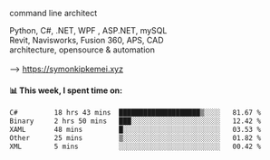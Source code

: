 command line architect

Python, C#, .NET, WPF , ASP.NET, mySQL <br>
Revit, Navisworks, Fusion 360, APS, CAD <br>
architecture, opensource & automation<br>
<br>
--> https://symonkipkemei.xyz

#### 📊 This week, I spent time on:
<!--START_SECTION:waka-->

```txt
C#         18 hrs 43 mins  ████████████████████▒░░░░   81.67 %
Binary     2 hrs 50 mins   ███░░░░░░░░░░░░░░░░░░░░░░   12.42 %
XAML       48 mins         █░░░░░░░░░░░░░░░░░░░░░░░░   03.53 %
Other      25 mins         ▒░░░░░░░░░░░░░░░░░░░░░░░░   01.82 %
XML        5 mins          ░░░░░░░░░░░░░░░░░░░░░░░░░   00.42 %
```

<!--END_SECTION:waka-->
